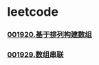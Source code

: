 # leetcode

### []()
### []()
### [001920.基于排列构建数组](https://github.com/vjudge/leetcode/tree/master/001500-002000/001920.基于排列构建数组)
### []()
### [001929.数组串联](https://github.com/vjudge/leetcode/tree/master/001500-002000/001929.数组串联)
### []()
### []()
### []()
